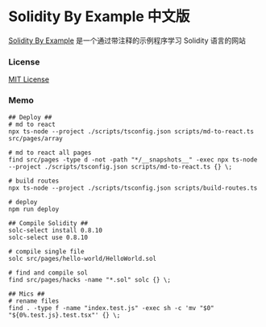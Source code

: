 # Solidity By Example 中文版

[Solidity By Example](http://mhxw.life/solidity-by-example-cn/) 是一个通过带注释的示例程序学习 Solidity 语言的网站

### License

[MIT License](LICENSE)

### Memo

```shell
## Deploy ##
# md to react
npx ts-node --project ./scripts/tsconfig.json scripts/md-to-react.ts src/pages/array

# md to react all pages
find src/pages -type d -not -path "*/__snapshots__" -exec npx ts-node --project ./scripts/tsconfig.json scripts/md-to-react.ts {} \;

# build routes
npx ts-node --project ./scripts/tsconfig.json scripts/build-routes.ts

# deploy
npm run deploy

## Compile Solidity ##
solc-select install 0.8.10
solc-select use 0.8.10

# compile single file
solc src/pages/hello-world/HelloWorld.sol

# find and compile sol
find src/pages/hacks -name "*.sol" solc {} \;

## Mics ##
# rename files
find . -type f -name "index.test.js" -exec sh -c 'mv "$0" "${0%.test.js}.test.tsx"' {} \;
```
